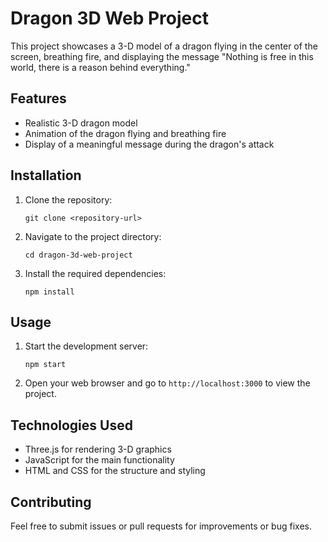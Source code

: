 # Dragon 3D Web Project

This project showcases a 3-D model of a dragon flying in the center of the screen, breathing fire, and displaying the message "Nothing is free in this world, there is a reason behind everything."

## Features

- Realistic 3-D dragon model
- Animation of the dragon flying and breathing fire
- Display of a meaningful message during the dragon's attack

## Installation

1. Clone the repository:
   ```
   git clone <repository-url>
   ```

2. Navigate to the project directory:
   ```
   cd dragon-3d-web-project
   ```

3. Install the required dependencies:
   ```
   npm install
   ```

## Usage

1. Start the development server:
   ```
   npm start
   ```

2. Open your web browser and go to `http://localhost:3000` to view the project.

## Technologies Used

- Three.js for rendering 3-D graphics
- JavaScript for the main functionality
- HTML and CSS for the structure and styling

## Contributing

Feel free to submit issues or pull requests for improvements or bug fixes.